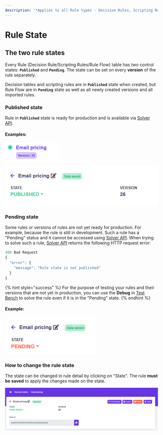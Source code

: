 ```yaml
---
description: '*Applies to all Rule types - Decision Rules, Scripting Rules and Rule Flows'
---
```


# Rule State

## The two rule states

Every Rule (Decision Rule/Scripting Rules/Rule Flow) table has two control states: **`Published`** and **`Pending`**. The state can be set on every **version** of the rule separately.

Decision tables and scripting rules are in **`Published`** state when created, but Rule Flow are in **`Pending`** state as well as all newly created versions and all imported rules.

### Published state

Rule in **`Published`** state is ready for production and is available via [Solver API](../api/rule-solver-api.md).

#### Examples:

![](<../.gitbook/assets/image (15) (2).png>)

![](<../.gitbook/assets/image (10) (2).png>)

### Pending state

Some rules or versions of rules are not yet ready for production. For example, because the rule is still in development. Such a rule has a "Pending" status and it cannot be accessed using [Solver API](../api/rule-solver-api.md). When trying to solve such a rule, [Solver API](../api/rule-solver-api.md) returns the following HTTP request error:

```javascript
400 Bad Request
{
  "error": {
    "message": "Rule state is not published"
  }
}
```

{% hint style="success" %}
For the purpose of testing your rules and their versions that are not yet in production, you can use the **Debug** in [Test Bench](test-bench.md) to solve the rule even if it is in the "Pending" state.
{% endhint %}

#### Example:

![Rule in pending state](<../.gitbook/assets/image (14) (2).png>)

### How to change the rule state

The state can be changed in rule detail by clicking on "State". The rule **must be saved** to apply the changes made on the state.

![](<../.gitbook/assets/image (11) (2).png>)
